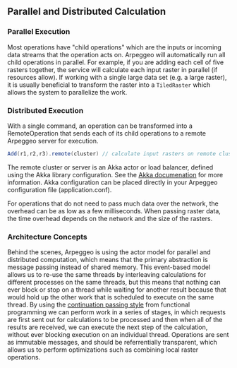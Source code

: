 ## Parallel and Distributed Calculation 

### Parallel Execution
Most operations have "child operations" which are the inputs or incoming data streams
that the operation acts on.  Arpeggeo will automatically run all child operations in
parallel.  For example, if you are adding each cell of five rasters together, the
service will calculate each input raster in parallel (if resources allow).  If working
with a single large data set (e.g. a large raster), it is usually beneficial to transform
the raster into a ``TiledRaster`` which allows the system to parallelize the work. 

### Distributed Execution
With a single command, an operation can be transformed into a RemoteOperation that
sends each of its child operations to a remote Arpeggeo server for execution.  

```scala
Add(r1,r2,r3).remote(cluster) // calculate input rasters on remote cluster
```

The remote cluster or server is an Akka actor or load balancer, defined using the Akka 
library configuration.  See the [Akka documenation](http://akka.io/docs/akka/2.0-M4) for more information.  Akka configuration can be placed directly in your Arpeggeo configuration file (application.conf). 

For operations that do not need to pass much data over the network, the overhead can be as 
low as a few milliseconds.  When passing raster data, the time overhead depends on the
network and the size of the rasters. 

### Architecture Concepts
Behind the scenes, Arpeggeo is using the actor model for parallel and distributed computation, which means that the primary abstraction is message passing instead of shared memory.  This event-based model allows us to re-use the same threads by interleaving calculations for different processes on the same threads, but this means that nothing can ever block or stop on a thread while waiting for another result because that would hold up the other work that is scheduled to execute on the same thread.  By using the [continuation passing style](http://en.wikipedia.org/wiki/Continuation-passing_style) from functional programming we can perform work in a series of stages, in which requests
are first sent out for calculations to be processed and then when all of the results
are received, we can execute the next step of the calculation, without ever blocking
execution on an individual thread.  Operations are sent as immutable messages, and should
be referrentially transparent, which allows us to perform optimizations such as combining
local raster operations. 
